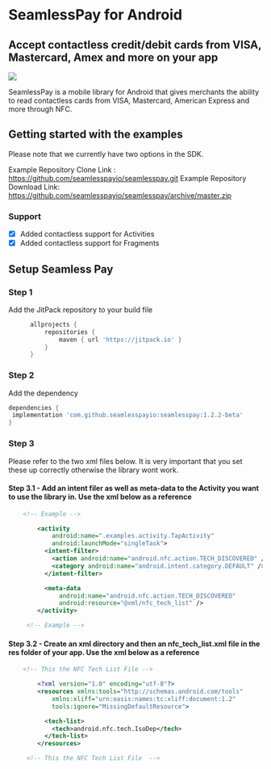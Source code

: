 # SeamlessPay for Android

## Accept contactless credit/debit cards from VISA, Mastercard, Amex and more on your app

[![](https://jitpack.io/v/seamlesspayio/seamlesspay.svg)](https://jitpack.io/#seamlesspayio/seamlesspay)

SeamlessPay is a mobile library for Android that gives merchants the ability to read contactless cards from VISA, Mastercard, American Express and more through NFC.

## Getting started with the examples
Please note that we currently have two options in the SDK.

Example Repository Clone Link : https://github.com/seamlesspayio/seamlesspay.git
Example Repository Download Link: https://github.com/seamlesspayio/seamlesspay/archive/master.zip

### Support

- [x] Added contactless support for Activities
- [x] Added contactless support for Fragments

## Setup Seamless Pay

### Step 1
Add the JitPack repository to your build file
```groovy
      allprojects {
          repositories {
              maven { url 'https://jitpack.io' }
          }
      }
```

### Step 2
Add the dependency
```groovy
dependencies {
 implementation 'com.github.seamlesspayio:seamlesspay:1.2.2-beta'
}
```

### Step 3
Please refer to the two xml files below. It is very important that you set these up correctly otherwise the library wont work.

#### Step 3.1 - Add an intent filer as well as meta-data to the Activity you want to use the library in. Use the xml below as a reference
```xml
    <!-- Example -->

        <activity
            android:name=".examples.activity.TapActivity"
            android:launchMode="singleTask">
          <intent-filter>
            <action android:name="android.nfc.action.TECH_DISCOVERED" />
            <category android:name="android.intent.category.DEFAULT" />
          </intent-filter>

          <meta-data
              android:name="android.nfc.action.TECH_DISCOVERED"
              android:resource="@xml/nfc_tech_list" />
        </activity>

     <!-- Example -->
```

#### Step 3.2 - Create an xml directory and then an nfc_tech_list.xml file in the res folder of your app. Use the xml below as a reference
```xml
    <!-- This the NFC Tech List File -->

        <?xml version="1.0" encoding="utf-8"?>
        <resources xmlns:tools="http://schemas.android.com/tools"
            xmlns:xliff="urn:oasis:names:tc:xliff:document:1.2"
            tools:ignore="MissingDefaultResource">

          <tech-list>
            <tech>android.nfc.tech.IsoDep</tech>
          </tech-list>
        </resources>

     <!-- This the NFC Tech List File  -->
```